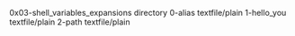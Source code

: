 0x03-shell_variables_expansions						directory
0-alias									textfile/plain
1-hello_you								textfile/plain
2-path									textfile/plain


